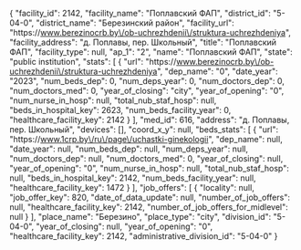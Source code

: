 {
    "facility_id": 2142,
    "facility_name": "Поплавский ФАП",
    "district_id": "5-04-0",
    "district_name": "Березинский район",
    "facility_url": "https:\/\/www.berezinocrb.by\/ob-uchrezhdenii\/struktura-uchrezhdeniya",
    "facility_address": "д. Поплавы, пер. Школьный",
    "title": "Поплавский ФАП",
    "facility_type": null,
    "ap_1": "2",
    "name": "Поплавский ФАП",
    "state": "public institution",
    "stats": [
        {
            "url": "https:\/\/www.berezinocrb.by\/ob-uchrezhdenii\/struktura-uchrezhdeniya",
            "dep_name": "0",
            "date_year": "2023",
            "num_beds_dep": 0,
            "num_deps_year": 0,
            "num_doctors_dep": 0,
            "num_doctors_med": 0,
            "year_of_closing": "city",
            "year_of_opening": "0",
            "num_nurse_in_hosp": null,
            "total_nub_staf_hosp": null,
            "beds_in_hospital_key": 2623,
            "num_beds_facility_year": 0,
            "healthcare_facility_key": 2142
        }
    ],
    "med_id": 616,
    "address": "д. Поплавы, пер. Школьный",
    "devices": [],
    "coord_x_y": null,
    "beds_stats": [
        {
            "url": "https:\/\/www.1crp.by\/ru\/page\/uchastki-ginekologii",
            "dep_name": null,
            "date_year": null,
            "num_beds_dep": null,
            "num_deps_year": null,
            "num_doctors_dep": null,
            "num_doctors_med": 0,
            "year_of_closing": null,
            "year_of_opening": "0",
            "num_nurse_in_hosp": null,
            "total_nub_staf_hosp": null,
            "beds_in_hospital_key": 2142,
            "num_beds_facility_year": null,
            "healthcare_facility_key": 1472
        }
    ],
    "job_offers": [
        {
            "locality": null,
            "job_offer_key": 820,
            "date_of_data_update": null,
            "number_of_job_offers": null,
            "healthcare_facility_key": 2142,
            "number_of_job_offers_for_midlevel": null
        }
    ],
    "place_name": "Березино",
    "place_type": "city",
    "division_id": "5-04-0",
    "year_of_closing": null,
    "year_of_opening": "0",
    "healthcare_facility_key": 2142,
    "administrative_division_id": "5-04-0"
}